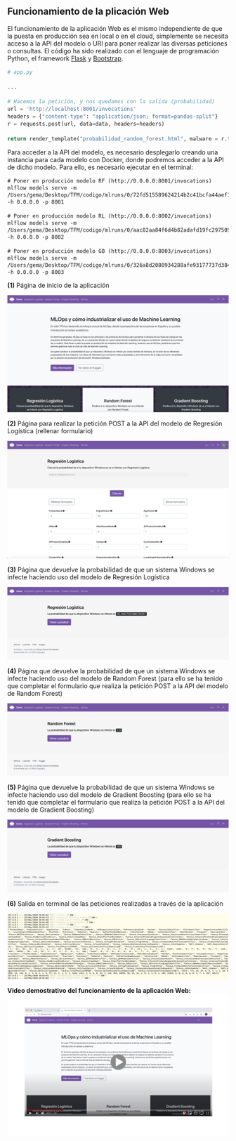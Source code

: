 ## Funcionamiento de la plicación Web

El funcionamiento de la aplicación Web es el mismo independiente de que la puesta en producción sea en local o en el cloud, simplemente se necesita acceso a la API del modelo o URI para poner realizar las diversas peticiones o consultas. El código ha sido realizado con el lenguaje de programación Python, el framework [Flask](https://flask.palletsprojects.com/en/1.1.x/) y [Bootstrap](https://getbootstrap.com).

~~~python
# app.py

...

# Hacemos la petición, y nos quedamos con la salida (probabilidad)
url = 'http://localhost:8001/invocations'
headers = {"content-type": "application/json; format=pandas-split"}
r = requests.post(url, data=data, headers=headers)

return render_template("probabilidad_random_forest.html", malware = r.text)
~~~

Para acceder a la API del modelo, es necesario desplegarlo creando una instancia para cada modelo con Docker, donde podremos acceder a la API de dicho modelo. Para ello, es necesario ejecutar en el terminal:

~~~
# Poner en producción modelo RF (http://0.0.0.0:8001/invocations)
mlflow models serve -m /Users/gema/Desktop/TFM/codigo/mlruns/0/72fd515589624214b2c41bcfa44aef17/artifacts/RFmodel01 -h 0.0.0.0 -p 8001

# Poner en producción modelo RL (http://0.0.0.0:8002/invocations)
mlflow models serve -m /Users/gema/Desktop/TFM/codigo/mlruns/0/aac82aa84f6d4b82adafd19fc2975050/artifacts/RLmodel01 -h 0.0.0.0 -p 8002

# Poner en producción modelo GB (http://0.0.0.0:8003/invocations)
mlflow models serve -m /Users/gema/Desktop/TFM/codigo/mlruns/0/326a8d2080934288afe93177737d3844/artifacts/GBmodel -h 0.0.0.0 -p 8003
~~~

**(1)** Página de inicio de la aplicación

<p align="center">
  <img src="../docs/imagenes/mlops/1.png">
</p>

**(2)** Página para realizar la petición POST a la API del modelo de Regresión Logística (rellenar formulario)

<p align="center">
  <img src="../docs/imagenes/mlops/2.png">
</p>

**(3)** Página que devuelve la probabilidad de que un sistema Windows se infecte haciendo uso del modelo de Regresión Logística

<p align="center">
  <img src="../docs/imagenes/mlops/3.png">
</p>

**(4)** Página que devuelve la probabilidad de que un sistema Windows se infecte haciendo uso del modelo de Random Forest (para ello se ha tenido que completar el formulario que realiza la petición POST a la API del modelo de Random Forest)

<p align="center">
  <img src="../docs/imagenes/mlops/4.png">
</p>

**(5)** Página que devuelve la probabilidad de que un sistema Windows se infecte haciendo uso del modelo de Gradient Boosting (para ello se ha tenido que completar el formulario que realiza la petición POST a la API del modelo de Gradient Boosting)

<p align="center">
  <img src="../docs/imagenes/mlops/5.png">
</p>

**(6)** Salida en terminal de las peticiones realizadas a través de la aplicación

<p align="center">
  <img src="../docs/imagenes/mlops/6.png">
</p>


**Vídeo demostrativo del funcionamiento de la aplicación Web:**
[![videoAppWeb](https://github.com/Gecofer/TFM_1920/blob/master/docs/imagenes/videoAppWeb.png)](https://youtu.be/pYRvOD7wp5s)


